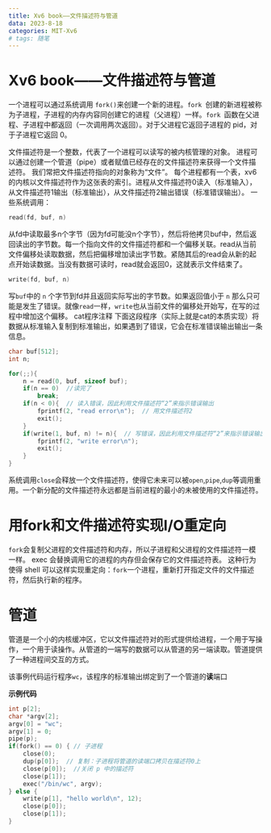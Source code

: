 ```yaml
---
title: Xv6 book——文件描述符与管道
data: 2023-8-18
categories: MIT-Xv6
# tags: 随笔
---
```


# Xv6 book——文件描述符与管道

一个进程可以通过系统调用 `fork()`来创建一个新的进程。`fork `创建的新进程被称为子进程，子进程的内存内容同创建它的进程（父进程）一样。`fork `函数在父进程、子进程中都返回（一次调用两次返回）。对于父进程它返回子进程的 pid，对于子进程它返回 0。


文件描述符是一个整数，代表了一个进程可以读写的被内核管理的对象。
进程可以通过创建一个管道（pipe）或者赋值已经存在的文件描述符来获得一个文件描述符。
我们常把文件描述符指向的对象称为“文件”。
每个进程都有一个表，xv6的内核以文件描述符作为这张表的索引。进程从文件描述符0读入（标准输入），从文件描述符1输出（标准输出），从文件描述符2输出错误（标准错误输出）。
一些系统调用：
```cpp 
read(fd, buf, n)
```
从fd中读取最多n个字节（因为fd可能没n个字节），然后将他拷贝buf中，然后返回读出的字节数。每一个指向文件的文件描述符都和一个偏移关联。read从当前文件偏移处读取数据，然后把偏移增加读出字节数。紧随其后的read会从新的起点开始读数据。当没有数据可读时，read就会返回0，这就表示文件结束了。
```cpp
write(fd, buf, n)
```
写`buf`中的 `n` 个字节到fd并且返回实际写出的字节数。如果返回值小于 `n` 那么只可能是发生了错误。就像`read`一样，`write`也从当前文件的偏移处开始写，在写的过程中增加这个偏移。
cat程序注释
下面这段程序（实际上就是cat的本质实现）将数据从标准输入复制到标准输出，如果遇到了错误，它会在标准错误输出输出一条信息。
```cpp
char buf[512];
int n;

for(;;){
    n = read(0, buf, sizeof buf);
    if(n == 0)  //读完了
        break;
    if(n < 0){  // 读入错误，因此利用文件描述符“2”来指示错误输出
        fprintf(2, "read error\n");  // 用文件描述符2
        exit();
    }
    if(write(1, buf, n) != n){  // 写错误，因此利用文件描述符“2”来指示错误输出
        fprintf(2, "write error\n");
        exit();
    }
}
```
系统调用`close`会释放一个文件描述符，使得它未来可以被`open`,`pipe`,`dup`等调用重用。一个新分配的文件描述符永远都是当前进程的最小的未被使用的文件描述符。
# 用fork和文件描述符实现I/O重定向
`fork`会复制父进程的文件描述符和内存，所以子进程和父进程的文件描述符一模一样。
exec 会替换调用它的进程的内存但会保存它的文件描述符表。
这种行为使得 shell 可以这样实现重定向：`fork`一个进程，重新打开指定文件的文件描述符，然后执行新的程序。

# 管道
管道是一个小的内核缓冲区，它以文件描述符对的形式提供给进程，一个用于写操作，一个用于读操作。从管道的一端写的数据可以从管道的另一端读取。管道提供了一种进程间交互的方式。

该事例代码运行程序`wc`，该程序的标准输出绑定到了一个管道的**读**端口

**示例代码**
```cpp
int p[2];
char *argv[2];
argv[0] = "wc";
argv[1] = 0;
pipe(p);
if(fork() == 0) { // 子进程
    close(0);
    dup(p[0]);  // 复制：子进程将管道的读端口拷贝在描述符0上
    close(p[0]);  //关闭 p 中的描述符
    close(p[1]);
    exec("/bin/wc", argv);
} else {
    write(p[1], "hello world\n", 12);
    close(p[0]);
    close(p[1]);
}
```
